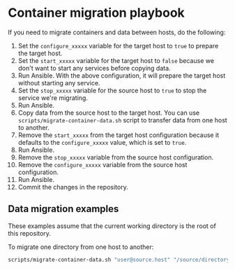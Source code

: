 # Container migration playbook

If you need to migrate containers and data between hosts, do the following:

1. Set the `configure_xxxxx` variable for the target host to `true` to prepare the target host.
1. Set the `start_xxxxx` variable for the target host to `false` because we don't want to start any services
    before copying data.
1. Run Ansible. With the above configuration, it will prepare the target host without starting any service.
1. Set the `stop_xxxxx` variable for the source host to `true` to stop the service we're migrating.
1. Run Ansible.
1. Copy data from the source host to the target host. You can use `scripts/migrate-container-data.sh` script to transfer data from
    one host to another.
1. Remove the `start_xxxxx` from the target host configuration because it defaults to the `configure_xxxxx` value, which is set to `true`.
1. Run Ansible.
1. Remove the `stop_xxxxx` variable from the source host configuration.
1. Remove the `configure_xxxxx` variable from the source host configuration.
1. Run Ansible.
1. Commit the changes in the repository.

## Data migration examples

These examples assume that the current working directory is the root of this repository.

To migrate one directory from one host to another:

```sh
scripts/migrate-container-data.sh "user@source.host" "/source/directory" "user2@target.host" "/destination"
```
